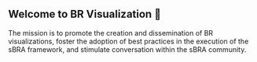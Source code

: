 ## Welcome to BR Visualization 👋

The mission is to promote the creation and dissemination of BR visualizations, foster the adoption of best practices in the execution of the sBRA framework, and stimulate conversation within the sBRA community.
